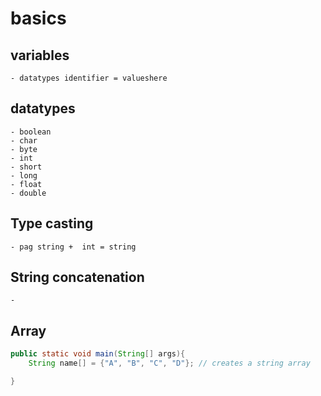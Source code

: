 # basics
## variables
    - datatypes identifier = valueshere

## datatypes
    - boolean
    - char
    - byte
    - int
    - short
    - long
    - float
    - double


## Type casting
    - pag string +  int = string 
## String concatenation
    - 

## Array
```java
public static void main(String[] args){
    String name[] = {"A", "B", "C", "D"}; // creates a string array

}
```
